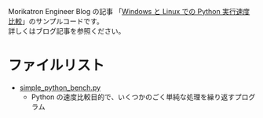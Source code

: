 Morikatron Engineer Blog の記事 「[Windows と Linux での Python 実行速度比較](https://tech.morikatron.ai/entry/2020/03/20/100000)」のサンプルコードです。  
詳しくはブログ記事を参照ください。

# ファイルリスト
* [simple_python_bench.py](simple_python_bench.py)
  * Python の速度比較目的で、いくつかのごく単純な処理を繰り返すプログラム
